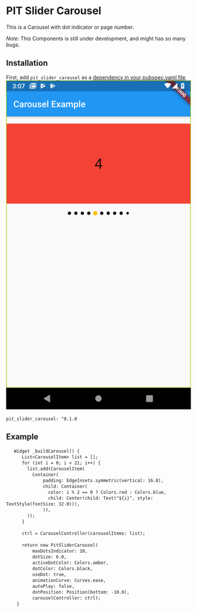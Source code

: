 # PIT Slider Carousel

This is a Carousel with dot indicator or page number.

*Note*: This Components is still under development, and  might has so many bugs.

## Installation


First, add `pit_slider_carousel` as a [dependency in your pubspec.yaml file](https://flutter.io/platform-plugins/).
![alt text](https://github.com/Suzaku10/slideshow/blob/master/image_sample/Screenshot_1564128434.png "Example")
```
pit_slider_carousel: ^0.1.0
```

## Example
```
   Widget _buildCarousel() {
      List<CarouselItem> list = [];
      for (int i = 0; i < 21; i++) {
        list.add(CarouselItem(
          Container(
              padding: EdgeInsets.symmetric(vertical: 16.0),
              child: Container(
                color: i % 2 == 0 ? Colors.red : Colors.blue,
                child: Center(child: Text("${i}", style: TextStyle(fontSize: 32.0))),
              )),
        ));
      }

      ctrl = CarouselController(carouselItems: list);

      return new PitSliderCarousel(
          maxDotsIndicator: 10,
          dotSize: 6.0,
          activeDotColor: Colors.amber,
          dotColor: Colors.black,
          useDot: true,
          animationCurve: Curves.ease,
          autoPlay: false,
          dotPosition: Position(bottom: -10.0),
          carouselController: ctrl);
    }
```